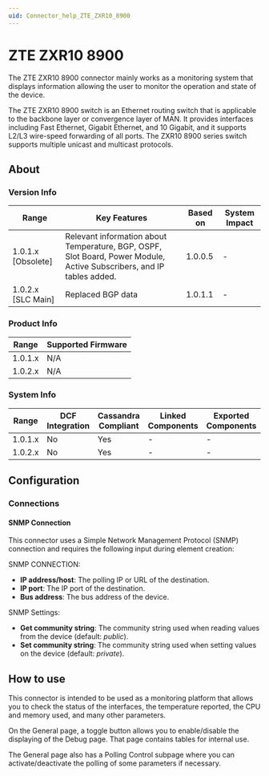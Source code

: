 ```yaml
---
uid: Connector_help_ZTE_ZXR10_8900
---
```


# ZTE ZXR10 8900

The ZTE ZXR10 8900 connector mainly works as a monitoring system that displays information allowing the user to monitor the operation and state of the device.

The ZTE ZXR10 8900 switch is an Ethernet routing switch that is applicable to the backbone layer or convergence layer of MAN. It provides interfaces including Fast Ethernet, Gigabit Ethernet, and 10 Gigabit, and it supports L2/L3 wire-speed forwarding of all ports. The ZXR10 8900 series switch supports multiple unicast and multicast protocols.

## About

### Version Info

| Range | Key Features | Based on | System Impact |
|--|--|--|--|
| 1.0.1.x [Obsolete] | Relevant information about Temperature, BGP, OSPF, Slot Board, Power Module, Active Subscribers, and IP tables added. | 1.0.0.5 | - |
| 1.0.2.x [SLC Main] | Replaced BGP data | 1.0.1.1 | - |

### Product Info

| Range     | Supported Firmware     |
|-----------|------------------------|
| 1.0.1.x   | N/A                    |
| 1.0.2.x   | N/A                    |

### System Info

| Range     | DCF Integration     | Cassandra Compliant     | Linked Components     | Exported Components     |
|-----------|---------------------|-------------------------|-----------------------|-------------------------|
| 1.0.1.x   | No                  | Yes                     | -                     | -                       |
| 1.0.2.x   | No                  | Yes                     | -                     | -                       |

## Configuration

### Connections

#### SNMP Connection

This connector uses a Simple Network Management Protocol (SNMP) connection and requires the following input during element creation:

SNMP CONNECTION:

- **IP address/host**: The polling IP or URL of the destination.
- **IP port**: The IP port of the destination.
- **Bus address**: The bus address of the device.

SNMP Settings:

- **Get community string**: The community string used when reading values from the device (default: *public*).
- **Set community string**: The community string used when setting values on the device (default: *private*).

## How to use

This connector is intended to be used as a monitoring platform that allows you to check the status of the interfaces, the temperature reported, the CPU and memory used, and many other parameters.

On the General page, a toggle button allows you to enable/disable the displaying of the Debug page. That page contains tables for internal use.

The General page also has a Polling Control subpage where you can activate/deactivate the polling of some parameters if necessary.
